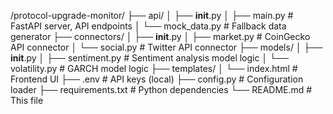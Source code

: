 /protocol-upgrade-monitor/
├── api/
│   ├── __init__.py
│   ├── main.py             # FastAPI server, API endpoints
│   └── mock_data.py        # Fallback data generator
├── connectors/
│   ├── __init__.py
│   ├── market.py           # CoinGecko API connector
│   └── social.py           # Twitter API connector
├── models/
│   ├── __init__.py
│   ├── sentiment.py        # Sentiment analysis model logic
│   └── volatility.py       # GARCH model logic
├── templates/
│   └── index.html          # Frontend UI
├── .env                      # API keys (local)
├── config.py                 # Configuration loader
├── requirements.txt          # Python dependencies
└── README.md                 # This file

